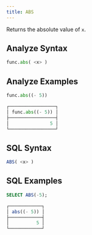 ```yaml
---
title: ABS
---
```


Returns the absolute value of `x`.

## Analyze Syntax

```python
func.abs( <x> )
```

## Analyze Examples

```python
func.abs((- 5))

┌─────────────────┐
│ func.abs((- 5)) │
├─────────────────┤
│               5 │
└─────────────────┘
```

## SQL Syntax

```sql
ABS( <x> )
```

## SQL Examples

```sql
SELECT ABS(-5);

┌────────────┐
│ abs((- 5)) │
├────────────┤
│          5 │
└────────────┘
```